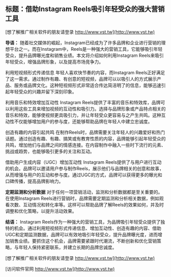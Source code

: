 ## **标题：借助Instagram Reels吸引年轻受众的强大营销工具**

[想了解推广相关软件的朋友请登录 http://www.vst.tw](http://www.vst.tw)

**导语：**
随着社交媒体的崛起，Instagram已经成为了许多品牌和企业进行营销的理想平台之一。而在Instagram中，Reels是一种强大的营销工具，它能够吸引年轻受众，提升品牌曝光度和销售业绩。本文将介绍如何利用Instagram Reels来吸引年轻受众，增强品牌形象，以及提高市场竞争力。

利用短视频形式传递信息
年轻人喜欢快节奏的内容，而Instagram Reels正好满足了这一需求。通过制作有趣、有创意的短视频，品牌可以以吸引人的方式展示产品、服务或品牌文化。这种短视频形式非常适合传达简洁明了的信息，能够迅速引起年轻受众的兴趣并留下深刻印象。

利用音乐和特效增加互动性
Instagram Reels提供了丰富的音乐和特效库，品牌可以利用这些工具来增加视频的互动性和吸引力。选择与品牌形象或产品特点相关的音乐和特效，能够使视频更具吸引力，并让年轻受众更容易与之产生共鸣。这种互动性不仅能够增加用户的参与度，还能够帮助品牌在年轻人中建立忠诚度。

创造有趣的内容引起共鸣
在制作Reels时，品牌需要关注年轻人的兴趣爱好和热门话题。通过创造有趣、有趣、搞笑或有教育性质的内容，品牌能够引起年轻受众的共鸣，增加他们与品牌之间的情感连接。在内容制作中融入一些时下流行的元素、挑战或趋势，也能够吸引更多的关注和互动。

借助用户生成内容（UGC）增加互动性
Instagram Reels提供了与用户进行互动的机会。品牌可以邀请用户参与制作Reels，展示他们与品牌相关的创意和故事，从而增强与用户的互动和参与度。通过UGC的方式，品牌可以获得更多的曝光和口碑传播，提高品牌影响力。

**定期监测和分析数据**
对于任何一项营销活动，监测和分析数据都是至关重要的。在使用Instagram Reels进行营销时，品牌需要定期监测和分析相关数据，例如观看次数、互动情况和转化率等。这样可以帮助品牌了解Reels的效果如何，并及时调整和优化策略，以提升活动效果。

**结语：**
Instagram Reels作为一种强大的营销工具，为品牌吸引年轻受众提供了独特的机会。通过利用短视频形式传递信息、增加互动性、创造有趣的内容、借助UGC和定期监测数据，品牌可以有效地吸引年轻受众，提升品牌曝光度，进而增加销售业绩。要抓住这个机会，品牌需要紧跟时代潮流，不断创新和优化营销策略，与年轻人保持紧密联系，并建立长期的品牌忠诚度。

[想了解推广相关软件的朋友请登录 http://www.vst.tw](http://www.vst.tw)


[访问软件官网 http://www.vst.tw](http://www.vst.tw)
